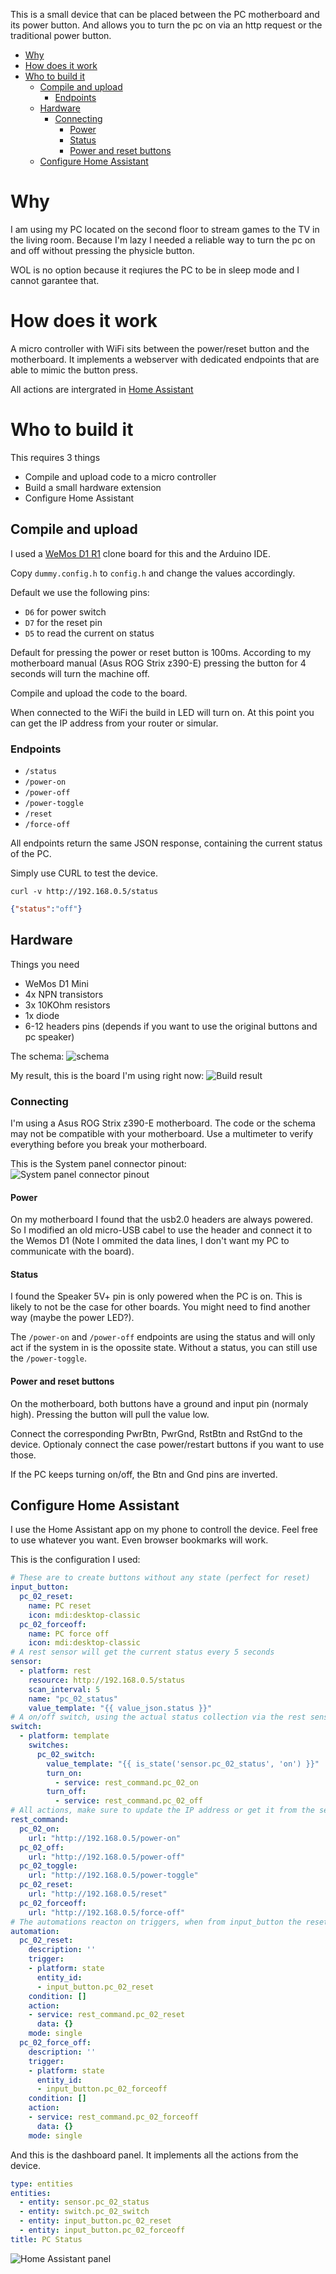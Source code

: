 This is a small device that can be placed between the PC motherboard and its power button. And allows you to turn the pc on via an http request or the traditional power button.

- [Why](#why)
- [How does it work](#how-does-it-work)
- [Who to build it](#who-to-build-it)
  - [Compile and upload](#compile-and-upload)
    - [Endpoints](#endpoints)
  - [Hardware](#hardware)
    - [Connecting](#connecting)
      - [Power](#power)
      - [Status](#Status)
      - [Power and reset buttons](#power-and-reset-buttons)
  - [Configure Home Assistant](#configure-home-assistant)

# Why

I am using my PC located on the second floor to stream games to the TV in the living room. Because I'm lazy I needed a reliable way to turn the pc on and off without pressing the physicle button.

WOL is no option because it reqiures the PC to be in sleep mode and I cannot garantee that.


# How does it work

A micro controller with WiFi sits between the power/reset button and the motherboard. It implements a webserver with dedicated endpoints that are able to mimic the button press.

All actions are intergrated in [Home Assistant](https://www.home-assistant.io/)


# Who to build it

This requires 3 things
- Compile and upload code to a micro controller
- Build a small hardware extension
- Configure Home Assistant

## Compile and upload

I used a [WeMos D1 R1](https://www.wemos.cc/en/latest/d1/d1_mini.html) clone board for this and the Arduino IDE.

Copy `dummy.config.h` to `config.h` and change the values accordingly.

Default we use the following pins:
- `D6` for power switch
- `D7` for the reset pin
- `D5` to read the current on status

Default for pressing the power or reset button is 100ms. According to my motherboard manual (Asus ROG Strix z390-E) pressing the button for 4 seconds will turn the machine off.

Compile and upload the code to the board.

When connected to the WiFi the build in LED will turn on. At this point you can get the IP address from your router or simular.

### Endpoints
- `/status`
- `/power-on`
- `/power-off`
- `/power-toggle`
- `/reset`
- `/force-off`

All endpoints return the same JSON response, containing the current status of the PC.

Simply use CURL to test the device.
```shell
curl -v http://192.168.0.5/status
```
```json
{"status":"off"}
```


## Hardware

Things you need
- WeMos D1 Mini
- 4x NPN transistors
- 3x 10KOhm resistors
- 1x diode
- 6-12 headers pins (depends if you want to use the original buttons and pc speaker)

The schema:
![schema](img/schema.png)

My result, this is the board I'm using right now:
![Build result](img/result.jpg)


### Connecting

I'm using a Asus ROG Strix z390-E motherboard. The code or the schema may not be compatible with your motherboard. Use a multimeter to verify everything before you break your motherboard.

This is the System panel connector pinout:
![System panel connector pinout](img/spc.png)

#### Power
On my motherboard I found that the usb2.0 headers are always powered. So I modified an old micro-USB cabel to use the header and connect it to the Wemos D1 (Note I ommited the data lines, I don't want my PC to communicate with the board).

#### Status
I found the Speaker 5V+ pin is only powered when the PC is on. This is likely to not be the case for other boards. You might need to find another way (maybe the power LED?).

The `/power-on` and `/power-off` endpoints are using the status and will only act if the system in is the opossite state.
Without a status, you can still use the `/power-toggle`.

#### Power and reset buttons
On the motherboard, both buttons have a ground and input pin (normaly high). Pressing the button will pull the value low.

Connect the corresponding PwrBtn, PwrGnd, RstBtn and RstGnd to the device. Optionaly connect the case power/restart buttons if you want to use those.

If the PC keeps turning on/off, the Btn and Gnd pins are inverted.


## Configure Home Assistant

I use the Home Assistant app on my phone to controll the device. Feel free to use whatever you want. Even browser bookmarks will work.

This is the configuration I used:
```yaml
# These are to create buttons without any state (perfect for reset)
input_button:
  pc_02_reset:
    name: PC reset
    icon: mdi:desktop-classic
  pc_02_forceoff:
    name: PC force off
    icon: mdi:desktop-classic
# A rest sensor will get the current status every 5 seconds
sensor:
  - platform: rest
    resource: http://192.168.0.5/status
    scan_interval: 5
    name: "pc_02_status"
    value_template: "{{ value_json.status }}"
# A on/off switch, using the actual status collection via the rest sensor
switch:
  - platform: template
    switches:
      pc_02_switch:
        value_template: "{{ is_state('sensor.pc_02_status', 'on') }}"
        turn_on:
          - service: rest_command.pc_02_on
        turn_off:
          - service: rest_command.pc_02_off
# All actions, make sure to update the IP address or get it from the secrets.yaml
rest_command:
  pc_02_on:
    url: "http://192.168.0.5/power-on"
  pc_02_off:
    url: "http://192.168.0.5/power-off"
  pc_02_toggle:
    url: "http://192.168.0.5/power-toggle"
  pc_02_reset:
    url: "http://192.168.0.5/reset"
  pc_02_forceoff:
    url: "http://192.168.0.5/force-off"
# The automations reacton on triggers, when from input_button the reset or forceoff buttons are pressed
automation:
  pc_02_reset:
    description: ''
    trigger:
    - platform: state
      entity_id:
      - input_button.pc_02_reset
    condition: []
    action:
    - service: rest_command.pc_02_reset
      data: {}
    mode: single
  pc_02_force_off:
    description: ''
    trigger:
    - platform: state
      entity_id:
      - input_button.pc_02_forceoff
    condition: []
    action:
    - service: rest_command.pc_02_forceoff
      data: {}
    mode: single
```

And this is the dashboard panel. It implements all the actions from the device.
```yaml
type: entities
entities:
  - entity: sensor.pc_02_status
  - entity: switch.pc_02_switch
  - entity: input_button.pc_02_reset
  - entity: input_button.pc_02_forceoff
title: PC Status
```
![Home Assistant panel](img/ha.png)
